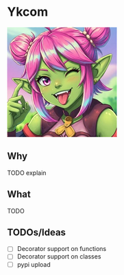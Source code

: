 # Ykcom

![Ykcom](ykcom.jpg)

## Why
TODO explain

## What
TODO

## TODOs/Ideas

* [ ] Decorator support on functions
* [ ] Decorator support on classes
* [ ] pypi upload
